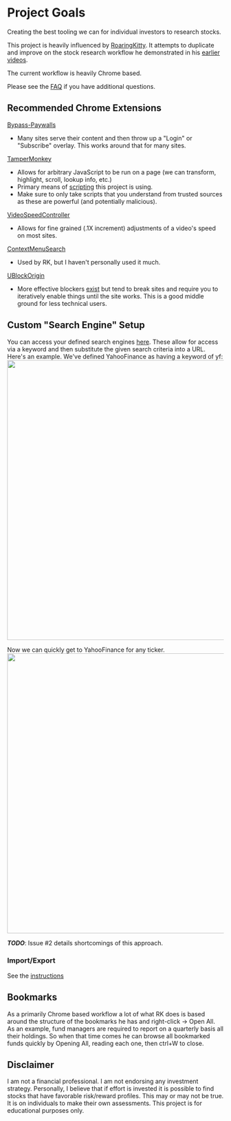 # Project Goals

Creating the best tooling we can for individual investors to research stocks.

This project is heavily influenced by [RoaringKitty](https://www.youtube.com/c/RoaringKitty/videos). It attempts to duplicate and improve on the stock research workflow he demonstrated in his [earlier](https://www.youtube.com/watch?v=x2CBcthRVKE) [videos](https://www.youtube.com/watch?v=7wjWnMcdnlQ&t=3s).

The current workflow is heavily Chrome based. 

Please see the [FAQ](https://github.com/SimianAstronaut7/Project_Simian_Astronaut/wiki/FAQ) if you have additional questions.

## Recommended Chrome Extensions

[Bypass-Paywalls](https://github.com/iamadamdev/bypass-paywalls-chrome)
* Many sites serve their content and then throw up a "Login" or "Subscribe" overlay. This works around that for many sites. 

[TamperMonkey](https://chrome.google.com/webstore/detail/tampermonkey/dhdgffkkebhmkfjojejmpbldmpobfkfo)
* Allows for arbitrary JavaScript to be run on a page (we can transform, highlight, scroll, lookup info, etc.)
* Primary means of [scripting](https://github.com/SimianAstronaut7/Project_Simian_Astronaut/tree/main/GreaseMonkey) this project is using.
* Make sure to only take scripts that you understand from trusted sources as these are powerful (and potentially malicious).

[VideoSpeedController](https://chrome.google.com/webstore/detail/video-speed-controller/nffaoalbilbmmfgbnbgppjihopabppdk)
* Allows for fine grained (.1X increment) adjustments of a video's speed on most sites.

[ContextMenuSearch](https://chrome.google.com/webstore/detail/context-menu-search/ocpcmghnefmdhljkoiapafejjohldoga) 
* Used by RK, but I haven't personally used it much. 

[UBlockOrigin](https://chrome.google.com/webstore/detail/ublock-origin/cjpalhdlnbpafiamejdnhcphjbkeiagm)
* More effective blockers [exist](https://chrome.google.com/webstore/detail/umatrix/ogfcmafjalglgifnmanfmnieipoejdcf) but tend to break sites and require you to iteratively enable things until the site works. This is a good middle ground for less technical users.

## Custom "Search Engine" Setup

You can access your defined search engines [here](chrome://settings/searchEngines?search=search+engines). These allow for access via a keyword and then substitute the given search criteria into a URL. Here's an example. We've defined YahooFinance as having a keyword of yf:
<img src="https://github.com/SimianAstronaut7/Project_Simian_Astronaut/blob/main/img/SearchEngine_YahooFinance_Definition.PNG" width="650"/>


Now we can quickly get to YahooFinance for any ticker. 
<img src="https://github.com/SimianAstronaut7/Project_Simian_Astronaut/blob/main/gif/SearchEngine_HotKey.gif" width="650"/>


***TODO***: Issue #2 details shortcomings of this approach. 

### Import/Export
See the [instructions](https://github.com/SimianAstronaut7/Project_Simian_Astronaut/tree/main/SearchEngines)


## Bookmarks
As a primarily Chrome based workflow a lot of what RK does is based around the structure of the bookmarks he has and right-click -> Open All. As an example, fund managers are required to report on a quarterly basis all their holdings. So when that time comes he can browse all bookmarked funds quickly by Opening All, reading each one, then ctrl+W to close. 





## Disclaimer
I am not a financial professional. I am not endorsing any investment strategy. Personally, I  believe that if effort is invested it is possible to find stocks that have favorable risk/reward profiles. This may or may not be true. It is on individuals to make their own assessments. This project is for educational purposes only. 
